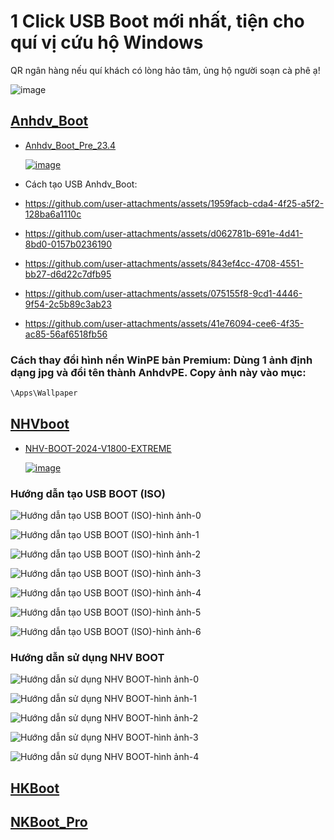 # 1 Click USB Boot mới nhất, tiện cho quí vị cứu hộ Windows

QR ngân hàng nếu quí khách có lòng hảo tâm, ủng hộ người soạn cà phê ạ!

![image](https://github.com/user-attachments/assets/b9a751b6-0832-4876-a972-aeaec635d792)

## [Anhdv_Boot](https://3w7ng6-my.sharepoint.com/:f:/g/personal/driver_3w7ng6_onmicrosoft_com/EqwzdjLFHnJDu8vEM_9bQe4B7hiPDdIDfARO1Pusb0ZQ1Q?e=4SqYf4)
- [Anhdv_Boot_Pre_23.4](https://3w7ng6-my.sharepoint.com/:f:/g/personal/driver_3w7ng6_onmicrosoft_com/EqwzdjLFHnJDu8vEM_9bQe4B7hiPDdIDfARO1Pusb0ZQ1Q?e=4SqYf4)

  [![image](https://github.com/user-attachments/assets/beb72f5c-299f-44fa-8cbd-0565fe4764a1)](https://3w7ng6-my.sharepoint.com/:f:/g/personal/driver_3w7ng6_onmicrosoft_com/EqwzdjLFHnJDu8vEM_9bQe4B7hiPDdIDfARO1Pusb0ZQ1Q?e=4SqYf4)

- Cách tạo USB Anhdv_Boot:
- https://github.com/user-attachments/assets/1959facb-cda4-4f25-a5f2-128ba6a1110c
- https://github.com/user-attachments/assets/d062781b-691e-4d41-8bd0-0157b0236190
- https://github.com/user-attachments/assets/843ef4cc-4708-4551-bb27-d6d22c7dfb95
- https://github.com/user-attachments/assets/075155f8-9cd1-4446-9f54-2c5b89c3ab23
- https://github.com/user-attachments/assets/41e76094-cee6-4f35-ac85-56af6518fb56

### Cách thay đổi hình nền WinPE bản Premium: Dùng 1 ảnh định dạng jpg và đổi tên thành AnhdvPE. Copy ảnh này vào mục:
```php
\Apps\Wallpaper
```

## [NHVboot](https://3w7ng6-my.sharepoint.com/:f:/g/personal/driver_3w7ng6_onmicrosoft_com/EhBP3wtqPtlOsfqbubnkr4wBuLCnIamWdOtnzyiENiKz_Q?e=7U5jXC)
- [NHV-BOOT-2024-V1800-EXTREME](https://3w7ng6-my.sharepoint.com/:f:/g/personal/driver_3w7ng6_onmicrosoft_com/EhBP3wtqPtlOsfqbubnkr4wBuLCnIamWdOtnzyiENiKz_Q?e=7U5jXC)

  [![image](https://github.com/user-attachments/assets/beb72f5c-299f-44fa-8cbd-0565fe4764a1)](https://3w7ng6-my.sharepoint.com/:f:/g/personal/driver_3w7ng6_onmicrosoft_com/EhBP3wtqPtlOsfqbubnkr4wBuLCnIamWdOtnzyiENiKz_Q?e=7U5jXC)

### Hướng dẫn tạo USB BOOT (ISO)

  ![Hướng dẫn tạo USB BOOT (ISO)-hình ảnh-0](https://github.com/user-attachments/assets/5faf78a0-abc2-438a-840a-cab468e1fb68)

  ![Hướng dẫn tạo USB BOOT (ISO)-hình ảnh-1](https://github.com/user-attachments/assets/79650ece-c676-48fb-8495-87a2d114aed7)

  ![Hướng dẫn tạo USB BOOT (ISO)-hình ảnh-2](https://github.com/user-attachments/assets/66f37e79-0a82-4d5b-a0d3-553a50062aa3)

  ![Hướng dẫn tạo USB BOOT (ISO)-hình ảnh-3](https://github.com/user-attachments/assets/cc9f3e7a-667f-4ebc-a982-f6093c81fde8)

  ![Hướng dẫn tạo USB BOOT (ISO)-hình ảnh-4](https://github.com/user-attachments/assets/47f454a1-b414-41f1-87e4-bbd600a3551a)

  ![Hướng dẫn tạo USB BOOT (ISO)-hình ảnh-5](https://github.com/user-attachments/assets/ad6aa13e-809c-432f-b7c0-bc92e2e81d42)

  ![Hướng dẫn tạo USB BOOT (ISO)-hình ảnh-6](https://github.com/user-attachments/assets/6ae8fdef-5845-4620-aa97-56f2f989aae4)

### Hướng dẫn sử dụng NHV BOOT

  ![Hướng dẫn sử dụng NHV BOOT-hình ảnh-0](https://github.com/user-attachments/assets/0e2fc0cc-409b-4632-b98a-d7299ee15f0f)

  ![Hướng dẫn sử dụng NHV BOOT-hình ảnh-1](https://github.com/user-attachments/assets/9dc37d10-0df7-47f8-bdaa-5a44ffde8b25)

  ![Hướng dẫn sử dụng NHV BOOT-hình ảnh-2](https://github.com/user-attachments/assets/aed923aa-aa85-4022-9570-4911520910ed)

  ![Hướng dẫn sử dụng NHV BOOT-hình ảnh-3](https://github.com/user-attachments/assets/7e524700-176f-4a05-9e2c-cccc1ee8c3ab)

  ![Hướng dẫn sử dụng NHV BOOT-hình ảnh-4](https://github.com/user-attachments/assets/3f86a570-679f-47ce-ad17-f661f72efc23)

## [HKBoot](https://3w7ng6-my.sharepoint.com/:u:/g/personal/driver_3w7ng6_onmicrosoft_com/EbrocT_YSlFBohtEK9SB1k4BQvCNE7QG8NcY7z4ewQJ3VQ?e=sPCd1j)
## [NKBoot_Pro](https://3w7ng6-my.sharepoint.com/:f:/g/personal/driver_3w7ng6_onmicrosoft_com/EkO6nc6sDrhIvqV6ROyRWtoBX6Y1cG6gE0AsoiE8bRd0Kw?e=bvmbd6)


